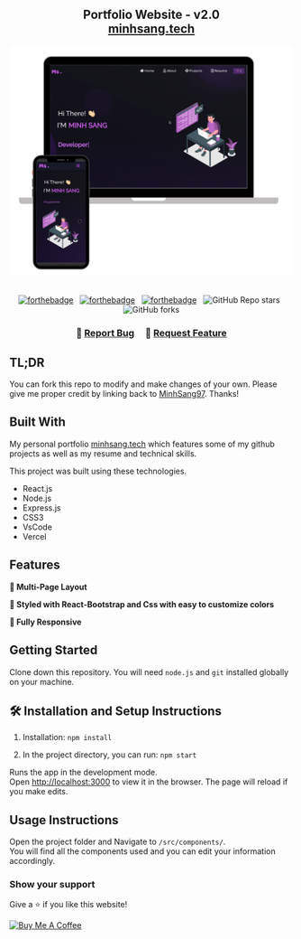 <h2 align="center">
  Portfolio Website - v2.0<br/>
  <a href="https://minhsang97.vercel.app/" target="_blank">minhsang.tech</a>
</h2>
<div align="center">
  <img alt="Demo" src="./Images/readme-img1.png" />
</div>

<br/>

<center>

[![forthebadge](https://forthebadge.com/images/badges/built-with-love.svg)](https://forthebadge.com) &nbsp;
[![forthebadge](https://forthebadge.com/images/badges/made-with-javascript.svg)](https://forthebadge.com) &nbsp;
[![forthebadge](https://forthebadge.com/images/badges/open-source.svg)](https://forthebadge.com) &nbsp;
![GitHub Repo stars](https://img.shields.io/github/stars/MinhSang97/Portfolio?color=red&logo=github&style=for-the-badge) &nbsp;
![GitHub forks](https://img.shields.io/github/forks/MinhSang97/Portfolio?color=red&logo=github&style=for-the-badge)

</center>

<h3 align="center">
    🔹
    <a href="https://github.com/MinhSang97/Portfolio.git/issues">Report Bug</a> &nbsp; &nbsp;
    🔹
    <a href="https://github.com/MinhSang97/Portfolio.git/issues">Request Feature</a>
</h3>

## TL;DR

You can fork this repo to modify and make changes of your own. Please give me proper credit by linking back to [MinhSang97](https://github.com/MinhSang97/Portfolio.git). Thanks!

## Built With

My personal portfolio <a href="https://minhsang97.vercel.app/" target="_blank">minhsang.tech</a> which features some of my github projects as well as my resume and technical skills.<br/>

This project was built using these technologies.

- React.js
- Node.js
- Express.js
- CSS3
- VsCode
- Vercel

## Features

**📖 Multi-Page Layout**

**🎨 Styled with React-Bootstrap and Css with easy to customize colors**

**📱 Fully Responsive**

## Getting Started

Clone down this repository. You will need `node.js` and `git` installed globally on your machine.

## 🛠 Installation and Setup Instructions

1. Installation: `npm install`

2. In the project directory, you can run: `npm start`

Runs the app in the development mode.\
Open [http://localhost:3000](http://localhost:3000) to view it in the browser.
The page will reload if you make edits.

## Usage Instructions

Open the project folder and Navigate to `/src/components/`. <br/>
You will find all the components used and you can edit your information accordingly.

### Show your support

Give a ⭐ if you like this website!

<a href="https://buymeacoffee.com/minhsangngk" target="_blank"><img src="https://cdn.buymeacoffee.com/buttons/v2/default-violet.png" alt="Buy Me A Coffee" height= "60px" width= "217px" ></a>
